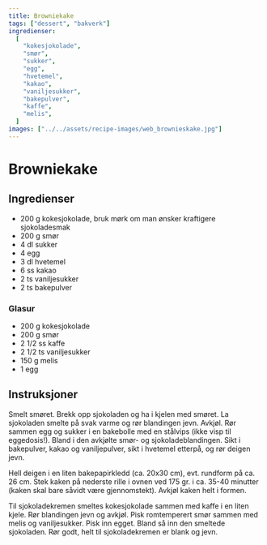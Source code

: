 ```yaml
---
title: Browniekake
tags: ["dessert", "bakverk"]
ingredienser:
  [
    "kokesjokolade",
    "smør",
    "sukker",
    "egg",
    "hvetemel",
    "kakao",
    "vaniljesukker",
    "bakepulver",
    "kaffe",
    "melis",
  ]
images: ["../../assets/recipe-images/web_brownieskake.jpg"]
---
```


# Browniekake

## Ingredienser

- 200 g kokesjokolade, bruk mørk om man ønsker kraftigere sjokoladesmak
- 200 g smør
- 4 dl sukker
- 4 egg
- 3 dl hvetemel
- 6 ss kakao
- 2 ts vaniljesukker
- 2 ts bakepulver

### Glasur

- 200 g kokesjokolade
- 200 g smør
- 2 1/2 ss kaffe
- 2 1/2 ts vaniljesukker
- 150 g melis
- 1 egg

## Instruksjoner

Smelt smøret. Brekk opp sjokoladen og ha i kjelen med smøret. La sjokoladen smelte på svak varme og rør blandingen jevn. Avkjøl. Rør sammen egg og sukker i en bakebolle med en stålvips (ikke visp til eggedosis!). Bland i den avkjølte smør- og sjokoladeblandingen. Sikt i bakepulver, kakao og vaniljepulver, sikt i hvetemel etterpå, og rør deigen jevn.

Hell deigen i en liten bakepapirkledd (ca. 20x30 cm), evt. rundform på ca. 26 cm. Stek kaken på nederste rille i ovnen ved 175 gr. i ca. 35-40 minutter (kaken skal bare såvidt være gjennomstekt). Avkjøl kaken helt i formen.

Til sjokoladekremen smeltes kokesjokolade sammen med kaffe i en liten kjele. Rør blandingen jevn og avkjøl. Pisk romtemperert smør sammen med melis og vaniljesukker. Pisk inn egget. Bland så inn den smeltede sjokoladen. Rør godt, helt til sjokoladekremen er blank og jevn.
